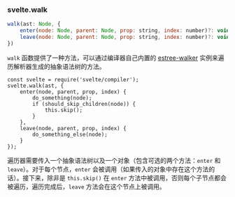 ### svelte.walk

```js
walk(ast: Node, {
	enter(node: Node, parent: Node, prop: string, index: number)?: void,
	leave(node: Node, parent: Node, prop: string, index: number)?: void
})
```

`walk` 函数提供了一种方法，可以通过编译器自己内置的 [estree-walker](https://github.com/Rich-Harris/estree-walker) 实例来遍历解析器生成的抽象语法树的方法。

```
const svelte = require('svelte/compiler');
svelte.walk(ast, {
	enter(node, parent, prop, index) {
		do_something(node);
		if (should_skip_children(node)) {
			this.skip();
		}
	},
	leave(node, parent, prop, index) {
		do_something_else(node);
	}
});
```

遍历器需要传入一个抽象语法树以及一个对象（包含可选的两个方法：`enter` 和 `leave`）。对于每个节点，`enter` 会被调用（如果传入的对象中存在这个方法的话）。接下来，除非是 `this.skip()` 在 `enter` 方法中被调用，否则每个子节点都会被遍历，遍历完成后，`leave` 方法会在这个节点上被调用。
